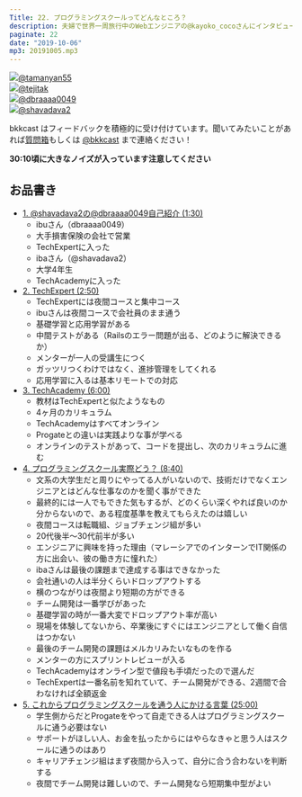 ```yaml
---
Title: 22. プログラミングスクールってどんなところ？
description: 夫婦で世界一周旅行中のWebエンジニアの@kayoko_cocoさんにインタビュー。元アパレル販売員から転身。well-beingについて世界一周旅行で学びたい。
paginate: 22
date: "2019-10-06"
mp3: 20191005.mp3
---
```


<div class="presenter-container">
  <div class="presenter-item">
    <a href="https://twitter.com/tamanyan55" target="_blank"><img class="icon" src="https://pbs.twimg.com/profile_images/1089693847423135744/1vQXaEsT_400x400.jpg"><span>@tamanyan55</span></a>
  </div>
  <div class="presenter-item">
    <a href="https://twitter.com/tejitak" target="_blank"><img class="icon" src="https://pbs.twimg.com/profile_images/962982531938246656/wGmx7qIC_400x400.jpg"><span>@tejitak</span></a>
  </div>
  <div class="presenter-item">
    <a href="https://twitter.com/dbraaaa0049" target="_blank"><img class="icon" src="https://pbs.twimg.com/profile_images/454980471646994432/YBOcTaqJ_400x400.jpeg"><span>@dbraaaa0049</span></a>
  </div>
  <div class="presenter-item">
    <a href="https://twitter.com/shavadava2" target="_blank"><img class="icon" src="https://pbs.twimg.com/profile_images/1139874528962547712/OAsg5lIp_400x400.jpg"><span>@shavadava2</span></a>
  </div>
</div>


bkkcast はフィードバックを積極的に受け付けています。聞いてみたいことがあれば<a class="notice" href="https://peing.net/ja/bkkcast" target="_blank">質問箱</a>もしくは <a class="notice" href="https://twitter.com/bkkcast" target="_blank">@bkkcast</a> まで連絡ください！

**30:10頃に大きなノイズが入っています注意してください**

## お品書き

- <a class="jump" href="#90">1. @shavadava2の@dbraaaa0049自己紹介 (1:30)</a>
  - ibuさん（dbraaaa0049）
  - 大手損害保険の会社で営業
  - TechExpertに入った
  - ibaさん（@shavadava2）
  - 大学4年生
  - TechAcademyに入った
- <a class="jump" href="#170">2. TechExpert (2:50)</a>
  - TechExpertには夜間コースと集中コース
  - ibuさんは夜間コースで会社員のまま通う
  - 基礎学習と応用学習がある
  - 中間テストがある（Railsのエラー問題が出る、どのように解決できるか）
  - メンターが一人の受講生につく
  - ガッツリつくわけではなく、進捗管理をしてくれる
  - 応用学習に入るは基本リモートでの対応
- <a class="jump" href="#360">3. TechAcademy (6:00)</a>
  - 教材はTechExpertと似たようなもの
  - 4ヶ月のカリキュラム
  - TechAcademyはすべてオンライン
  - Progateとの違いは実践よりな事が学べる
  - オンラインのテストがあって、コードを提出し、次のカリキュラムに進む
- <a class="jump" href="#520">4. プログラミングスクール実際どう？ (8:40)</a>
  - 文系の大学生だと周りにやってる人がいないので、技術だけでなくエンジニアとはどんな仕事なのかを聞く事ができた
  - 最終的には一人でもできた気もするが、どのくらい深くやれば良いのか分からないので、ある程度基準を教えてもらえたのは嬉しい
  - 夜間コースは転職組、ジョブチェンジ組が多い
  - 20代後半〜30代前半が多い
  - エンジニアに興味を持った理由（マレーシアでのインターンでIT関係の方に出会い、彼の働き方に憧れた）
  - ibaさんは最後の課題まで達成する事はできなかった
  - 会社通いの人は半分くらいドロップアウトする
  - 横のつながりは夜間より短期の方ができる
  - チーム開発は一番学びがあった
  - 基礎学習の時が一番大変でドロップアウト率が高い
  - 現場を体験してないから、卒業後にすぐにはエンジニアとして働く自信はつかない
  - 最後のチーム開発の課題はメルカリみたいなものを作る
  - メンターの方にスプリントレビューが入る
  - TechAcademyはオンライン型で値段も手頃だったので選んだ
  - TechExpertは一番名前を知れていて、チーム開発ができる、2週間で合わなければ全額返金
- <a class="jump" href="#1500">5. これからプログラミングスクールを通う人にかける言葉 (25:00)</a>
  - 学生側からだとProgateをやって自走できる人はプログラミングスクールに通う必要はない
  - サポートがほしい人、お金を払ったからにはやらなきゃと思う人はスクールに通うのはあり
  - キャリアチェンジ組はまず夜間から入って、自分に合う合わないを判断する
  - 夜間でチーム開発は難しいので、チーム開発なら短期集中型がよい
